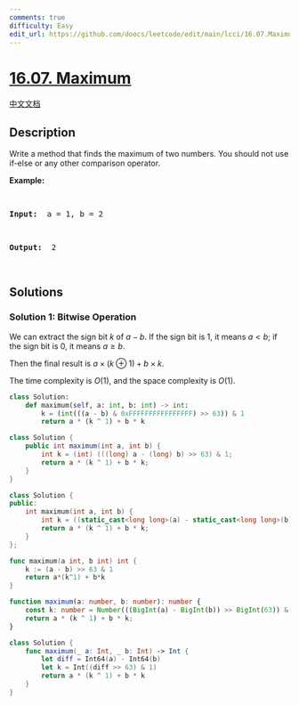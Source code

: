 ```yaml
---
comments: true
difficulty: Easy
edit_url: https://github.com/doocs/leetcode/edit/main/lcci/16.07.Maximum/README_EN.md
---
```


# [16.07. Maximum](https://leetcode.cn/problems/maximum-lcci)

[中文文档](/lcci/16.07.Maximum/README.md)

## Description

<p>Write a method that finds the maximum of two numbers. You should not use if-else or any other comparison operator.</p>
<p><strong>Example: </strong></p>
<pre>

<strong>Input: </strong> a = 1, b = 2

<strong>Output: </strong> 2

</pre>

## Solutions

### Solution 1: Bitwise Operation

We can extract the sign bit $k$ of $a-b$. If the sign bit is $1$, it means $a \lt b$; if the sign bit is $0$, it means $a \ge b$.

Then the final result is $a \times (k \oplus 1) + b \times k$.

The time complexity is $O(1)$, and the space complexity is $O(1)$.

<!-- tabs:start -->

```python
class Solution:
    def maximum(self, a: int, b: int) -> int:
        k = (int(((a - b) & 0xFFFFFFFFFFFFFFFF) >> 63)) & 1
        return a * (k ^ 1) + b * k
```

```java
class Solution {
    public int maximum(int a, int b) {
        int k = (int) (((long) a - (long) b) >> 63) & 1;
        return a * (k ^ 1) + b * k;
    }
}
```

```cpp
class Solution {
public:
    int maximum(int a, int b) {
        int k = ((static_cast<long long>(a) - static_cast<long long>(b)) >> 63) & 1;
        return a * (k ^ 1) + b * k;
    }
};
```

```go
func maximum(a int, b int) int {
	k := (a - b) >> 63 & 1
	return a*(k^1) + b*k
}
```

```ts
function maximum(a: number, b: number): number {
    const k: number = Number(((BigInt(a) - BigInt(b)) >> BigInt(63)) & BigInt(1));
    return a * (k ^ 1) + b * k;
}
```

```swift
class Solution {
    func maximum(_ a: Int, _ b: Int) -> Int {
        let diff = Int64(a) - Int64(b)
        let k = Int((diff >> 63) & 1)
        return a * (k ^ 1) + b * k
    }
}
```

<!-- tabs:end -->

<!-- end -->
